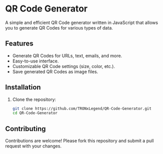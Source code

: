 

# QR Code Generator

A simple and efficient QR Code generator written in JavaScript that allows you to generate QR Codes for various types of data.

## Features

- Generate QR Codes for URLs, text, emails, and more.
- Easy-to-use interface.
- Customizable QR Code settings (size, color, etc.).
- Save generated QR Codes as image files.

## Installation

1. Clone the repository:
    ```bash
    git clone https://github.com/TRONxLegend/QR-Code-Generator.git
    cd QR-Code-Generator
    ```


## Contributing

Contributions are welcome! Please fork this repository and submit a pull request with your changes.


